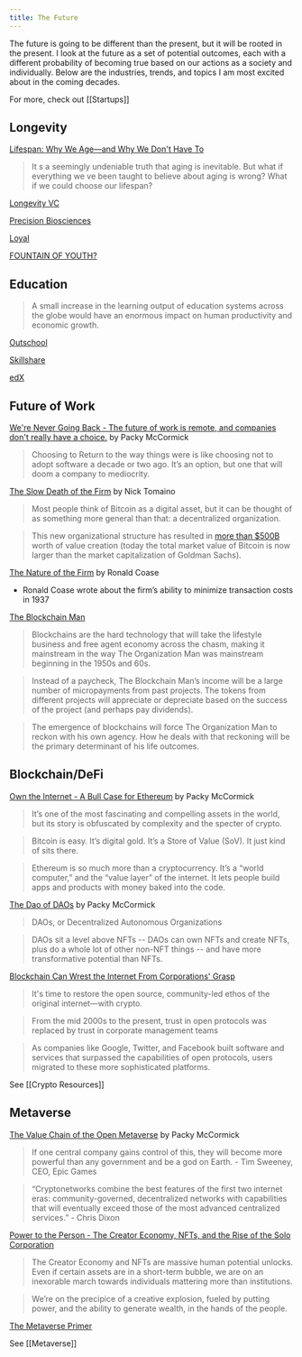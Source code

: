 ```yaml
---
title: The Future
---
```


The future is going to be different than the present, but it will be rooted in the present. I look at the future as a set of potential outcomes, each with a different probability of becoming true based on our actions as a society and individually. Below are the industries, trends, and topics I am most excited about in the coming decades.

For more, check out [[Startups]]

## Longevity 

[Lifespan: Why We Age―and Why We Don't Have To](https://www.amazon.com/Lifespan-Why-Age_and-Dont-Have/dp/1501191977)

> It s a seemingly undeniable truth that aging is inevitable. But what if everything we ve been taught to believe about aging is wrong? What if we could choose our lifespan?

[Longevity VC](https://www.longevity.vc/)

[Precision Biosciences](https://precisionbiosciences.com/)

[Loyal](https://loyalfordogs.com/)

[FOUNTAIN OF YOUTH?](https://www.diamandis.com/blog/fountain-of-youth)


## Education

> A small increase in the learning output of education systems across the globe would have an enormous impact on human productivity and economic growth.

[Outschool](https://outschool.com/)

[Skillshare](https://www.skillshare.com/?via=header)

[edX](https://www.edx.org/)


## Future of Work

[We're Never Going Back - The future of work is remote, and companies don't really have a choice.](https://www.notboring.co/p/were-never-going-back) by Packy McCormick

> Choosing to Return to the way things were is like choosing not to adopt software a decade or two ago. It’s an option, but one that will doom a company to mediocrity. 

[The Slow Death of the Firm](https://thecontrol.co/the-slow-death-of-the-firm-1bd6cc81286b) by Nick Tomaino

> Most people think of Bitcoin as a digital asset, but it can be thought of as something more general than that: a decentralized organization.

> This new organizational structure has resulted in [more than $500B](https://coinmarketcap.com/currencies/bitcoin/) worth of value creation (today the total market value of Bitcoin is now larger than the market capitalization of Goldman Sachs).

[The Nature of the Firm](https://onlinelibrary.wiley.com/doi/full/10.1111/j.1468-0335.1937.tb00002.x) by Ronald Coase

- Ronald Coase wrote about the firm’s ability to minimize transaction costs in 1937

[The Blockchain Man](https://www.ribbonfarm.com/2017/10/10/the-blockchain-man/)

> Blockchains are the hard technology that will take the lifestyle business and free agent economy across the chasm, making it mainstream in the way The Organization Man was mainstream beginning in the 1950s and 60s.

> Instead of a paycheck, The Blockchain Man’s income will be a large number of micropayments from past projects. The tokens from different projects will appreciate or depreciate based on the success of the project (and perhaps pay dividends).

> The emergence of blockchains will force The Organization Man to reckon with his own agency. How he deals with that reckoning will be the primary determinant of his life outcomes.


## Blockchain/DeFi

[Own the Internet - A Bull Case for Ethereum](https://www.notboring.co/p/own-the-internet) by Packy McCormick

> It’s one of the most fascinating and compelling assets in the world, but its story is obfuscated by complexity and the specter of crypto. 

> Bitcoin is easy. It’s digital gold. It’s a Store of Value (SoV). It just kind of sits there. 

> Ethereum is so much more than a cryptocurrency. It’s a “world computer,” and the “value layer” of the internet. It lets people build apps and products with money baked into the code. 

[The Dao of DAOs](https://www.notboring.co/p/the-dao-of-daos) by Packy McCormick

> DAOs, or Decentralized Autonomous Organizations

> DAOs sit a level above NFTs -- DAOs can own NFTs and create NFTs, plus do a whole lot of other non-NFT things -- and have more transformative potential than NFTs. 

[Blockchain Can Wrest the Internet From Corporations' Grasp](https://www.wired.com/story/how-blockchain-can-wrest-the-internet-from-corporations/)

> It's time to restore the open source, community-led ethos of the original internet—with crypto.

> From the mid 2000s to the present, trust in open protocols was replaced by trust in corporate management teams

> As companies like Google, Twitter, and Facebook built software and services that surpassed the capabilities of open protocols, users migrated to these more sophisticated platforms.

See [[Crypto Resources]]

## Metaverse

[The Value Chain of the Open Metaverse](https://www.notboring.co/p/the-value-chain-of-the-open-metaverse) by Packy McCormick

> If one central company gains control of this, they will become more powerful than any government and be a god on Earth. - Tim Sweeney, CEO, Epic Games

> “Cryptonetworks combine the best features of the first two internet eras: community-governed, decentralized networks with capabilities that will eventually exceed those of the most advanced centralized services.” - Chris Dixon

[Power to the Person - The Creator Economy, NFTs, and the Rise of the Solo Corporation](https://www.notboring.co/p/power-to-the-person)

> The Creator Economy and NFTs are massive human potential unlocks. Even if certain assets are in a short-term bubble, we are on an inexorable march towards individuals mattering more than institutions. 

> We’re on the precipice of a creative explosion, fueled by putting power, and the ability to generate wealth, in the hands of the people. 

[The Metaverse Primer](https://www.matthewball.vc/the-metaverse-primer)

See [[Metaverse]]










